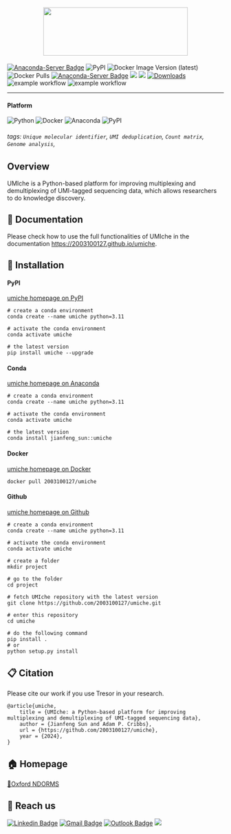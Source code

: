 <h1 align="center">
    <img src="https://github.com/cribbslab/umiche/blob/main/img/UMIche-logo.png?raw=true" width="336" height="112">
    <br>
</h1>

[![Anaconda-Server Badge](https://anaconda.org/jianfeng_sun/umiche/badges/latest_release_date.svg)](https://anaconda.org/jianfeng_sun/umiche)
![PyPI](https://img.shields.io/pypi/v/umiche?logo=PyPI)
![Docker Image Version (latest)](https://img.shields.io/docker/v/2003100127/umiche)
![Docker Pulls](https://img.shields.io/docker/pulls/2003100127/umiche)
[![Anaconda-Server Badge](https://anaconda.org/jianfeng_sun/umiche/badges/version.svg)](https://anaconda.org/jianfeng_sun/umiche)
![](https://img.shields.io/docker/automated/2003100127/umiche.svg)
![](https://img.shields.io/github/stars/cribbslab/umiche?logo=GitHub&color=blue)
[![Downloads](https://pepy.tech/badge/umiche)](https://pepy.tech/project/umiche)
![example workflow](https://github.com/2003100127/umiche/actions/workflows/docs.yml/badge.svg)
![example workflow](https://github.com/2003100127/umiche/actions/workflows/pypi.yml/badge.svg)

<hr>

#### Platform

![Python](https://img.shields.io/badge/-Python-000?&logo=Python)
![Docker](https://img.shields.io/badge/-Docker-000?&logo=Docker)
![Anaconda](https://img.shields.io/badge/-Anaconda-000?&logo=Anaconda)
![PyPI](https://img.shields.io/badge/-PyPI-000?&logo=PyPI)

###### tags: `Unique molecular identifier`, `UMI deduplication`, `Count matrix`, `Genome analysis`,

## Overview

UMIche is a Python-based platform for improving multiplexing and demultiplexing of UMI-tagged sequencing data, which allows researchers to do knowledge discovery.

## 📔 Documentation

Please check how to use the full functionalities of UMIche in the documentation https://2003100127.github.io/umiche.

## 🔑 Installation

#### PyPI

[umiche homepage on PyPI](https://pypi.org/project/umiche/)

```shell
# create a conda environment
conda create --name umiche python=3.11

# activate the conda environment
conda activate umiche

# the latest version
pip install umiche --upgrade
```

#### Conda

[umiche homepage on Anaconda](https://anaconda.org/Jianfeng_Sun/umiche)

```shell
# create a conda environment
conda create --name umiche python=3.11

# activate the conda environment
conda activate umiche

# the latest version
conda install jianfeng_sun::umiche
```


#### Docker

[umiche homepage on Docker](https://hub.docker.com/r/2003100127/umiche)

```shell
docker pull 2003100127/umiche
```


#### Github

[umiche homepage on Github](https://github.com/2003100127/umiche)

```shell
# create a conda environment
conda create --name umiche python=3.11

# activate the conda environment
conda activate umiche

# create a folder
mkdir project

# go to the folder
cd project

# fetch UMIche repository with the latest version
git clone https://github.com/2003100127/umiche.git

# enter this repository
cd umiche

# do the following command
pip install .
# or
python setup.py install
```


## 📋 Citation

Please cite our work if you use Tresor in your research.
```angular2html
@article{umiche,
    title = {UMIche: a Python-based platform for improving multiplexing and demultiplexing of UMI-tagged sequencing data},
    author = {Jianfeng Sun and Adam P. Cribbs},
    url = {https://github.com/2003100127/umiche},
    year = {2024},
}
```

## 🏠 Homepage
[📍Oxford NDORMS](https://www.ndorms.ox.ac.uk/team/jianfeng-sun) 

## 📧 Reach us
[![Linkedin Badge](https://img.shields.io/badge/-Jianfeng_Sun-blue?style=flat-square&logo=Linkedin&logoColor=white&link=https://www.linkedin.com/in/jianfeng-sun-2ba9b1132)](https://www.linkedin.com/in/jianfeng-sun-2ba9b1132) 
[![Gmail Badge](https://img.shields.io/badge/-jianfeng.sunmt@gmail.com-c14438?style=flat-square&logo=Gmail&logoColor=white&link=mailto:jianfeng.sunmt@gmail.com)](mailto:jianfeng.sunmt@gmail.com)
[![Outlook Badge](https://img.shields.io/badge/jianfeng.sun@ndorms.ox.ac.uk--000?style=social&logo=microsoft-outlook&logoColor=0078d4&link=mailto:jianfeng.sun@ndorms.ox.ac.uk)](mailto:jianfeng.sun@ndorms.ox.ac.uk)
<a href="https://twitter.com/Jianfeng_Sunny" ><img src="https://img.shields.io/twitter/follow/Jianfeng_Sunny.svg?style=social" /> </a>
